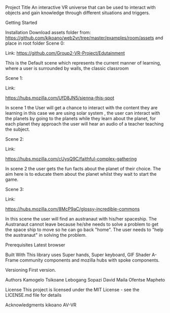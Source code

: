 Project Title
An interactive VR universe that can be used to interact with objects and gain knowledge through different situations and triggers. 

Getting Started

Installation
Download assets folder from: https://github.com/kikoano/web2vr/tree/master/examples/room/assets and place in root folder
Scene 0:

Link: https://github.com/Group2-VR-Project/Edutainment


This is the Default scene which represents the current manner of learning, where a user is surrounded by walls, the classic classroom 

Scene 1:

Link: 

https://hubs.mozilla.com/UfD8JN5/sienna-this-spot

In scene 1 the User will get a chance to interact with the content they are learning in this case we are using solar system , the user can interact with the planets by going to the planets while they learn about the planet, for each planet they approach the user will hear an audio of a teacher teaching the subject.


Scene 2:

Link: 

https://hubs.mozilla.com/cUysQ9C/faithful-complex-gathering

In scene 2 the user gets the fun facts about the planet of their choice. The aim here is to educate them about the planet whilst they wait to start the game.

Scene 3:

Link: 

https://hubs.mozilla.com/8McP9aC/glossy-incredible-commons

In this scene the user will find an austranaut with his/her spaceship. 
The Austranaut cannot leave because he/she needs to solve a problem to get the space ship to move so he can go back "home".
The user needs to "help the austranaut" in solving the problem.

Prerequisites
Latest browser

Built With
This library uses Super hands, Super keyboard, GIF Shader A-Frame community components and mozilla hubs with spoke components.

Versioning
First version.

Authors
Kamogelo Tsikoane
Lebogang Sopazi
David Maila
Ofentse Mapheto

License
This project is licensed under the MIT License - see the LICENSE.md file for details

Acknowledgments
kikoano
AV-VR
